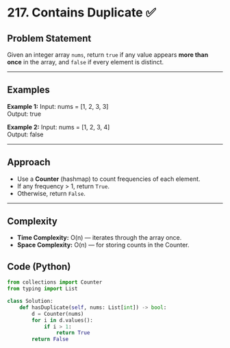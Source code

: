 # 217. Contains Duplicate ✅

## Problem Statement
Given an integer array `nums`, return `true` if any value appears **more than once** in the array, and `false` if every element is distinct.

---

## Examples

**Example 1:**
Input: nums = [1, 2, 3, 3] <br>
Output: true

**Example 2:**
Input: nums = [1, 2, 3, 4] <br>
Output: false


---

## Approach
- Use a **Counter** (hashmap) to count frequencies of each element.
- If any frequency > 1, return `True`.
- Otherwise, return `False`.

---


## Complexity
- **Time Complexity:** O(n) — iterates through the array once.  
- **Space Complexity:** O(n) — for storing counts in the Counter.

## Code (Python)
```python
from collections import Counter
from typing import List

class Solution:
    def hasDuplicate(self, nums: List[int]) -> bool:
        d = Counter(nums)
        for i in d.values():
            if i > 1:
                return True
        return False





